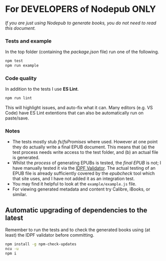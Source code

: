 # For DEVELOPERS of Nodepub ONLY

*If you are just using Nodepub to generate books, you do not need to read this document.*

### Tests and example

In the top folder (containing the *package.json* file) run one of the following.

``` javascript
npm test
npm run example
```

### Code quality

In addition to the tests I use **ES Lint**.

``` javascript
npm run lint
```

This will highlight issues, and auto-fix what it can.
Many editors (e.g. VS Code) have ES Lint extentions that can also be automatically run on paste/save.

### Notes

* The tests mostly stub *fs*/*fsPromises* where used. However at one point they do actually write a final EPUB document. This means that (a) the test process needs write access to the test folder, and (b) an actual file is generated.
* Whilst the *process* of generating EPUBs is tested, the *final EPUB* is not; I have manually tested it via the [IDPF Validator](http://validator.idpf.org/). The actual testing of an EPUB file is already sufficiently covered by the *epubcheck* tool which that site uses, and I have not added it as an integration test.
* You may find it helpful to look at the `example/example.js` file.
* For viewing generated metadata and content try Calibre, iBooks, or similar.

## Automatic upgrading of dependencies to the latest

Remember to run the tests and to check the generated books using (at least) the IDPF validator before committing.

``` sh
npm install -g npm-check-updates
ncu -u
npm i
```

